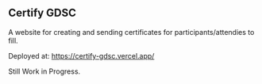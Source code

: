 ## Certify GDSC

A website for creating and sending certificates for participants/attendies to fill.

Deployed at: https://certify-gdsc.vercel.app/

Still Work in Progress.
